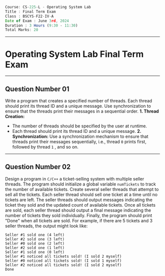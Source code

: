```jsx
Course: CS-225-L - Operating System Lab
Title : Final Term Exam
Class : BSCYS-F22-IV-A
Date of Exam : June 3rd, 2024
Duration : 3 Hours (9:30 - 11:30)
Total Marks: 20
```

---
# Operating System Lab Final Term Exam
---

## Question Number 01

Write a program that creates a specified number of threads. Each thread should print its thread ID and a unique message. Use synchronization to ensure that the threads print their messages in a sequential order.
**1. Thread Creation:**
- The number of threads should be specified by the user at runtime.
- Each thread should print its thread ID and a unique message.
**2. Synchronization:**
Use a synchronization mechanism to ensure that threads print their messages sequentially, i.e., thread `0` prints first, followed by thread `1` , and so on.

---

## Question Number 02

Design a program in `C/C++` a ticket-selling system with multiple seller threads. The program should initialize a global variable `numTickets` to track the number of available tickets. Create several seller threads that attempt to sell all the tickets. Each seller thread should sell one ticket at a time until no tickets are left. The seller threads should output messages indicating the ticket they sold and the updated count of available tickets. Once all tickets are sold, each seller thread should output a final message indicating the number of tickets they sold individually. Finally, the program should print "Done" when all tickets are sold. For example, if there are 5 tickets and 3 seller threads, the output might look like:

```console
Seller #1 sold one (4 left)
Seller #2 sold one (3 left)
Seller #0 sold one (2 left)
Seller #2 sold one (1 left)
Seller #1 sold one (0 left)
Seller #1 noticed all tickets sold! (I sold 2 myself)
Seller #0 noticed all tickets sold! (I sold 1 myself)
Seller #2 noticed all tickets sold! (I sold 2 myself)
Done
```
